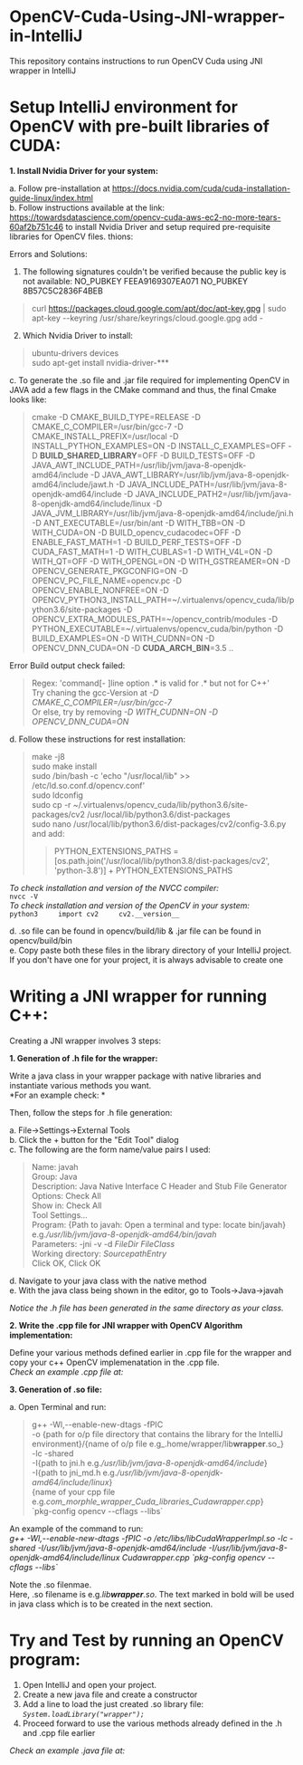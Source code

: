 # OpenCV-Cuda-Using-JNI-wrapper-in-IntelliJ  
This repository contains instructions to run OpenCV Cuda using JNI wrapper in IntelliJ  

# Setup IntelliJ environment for OpenCV with pre-built libraries of CUDA:  

**1. Install Nvidia Driver for your system:**    

a. Follow pre-installation at https://docs.nvidia.com/cuda/cuda-installation-guide-linux/index.html   
b. Follow instructions available at the link: https://towardsdatascience.com/opencv-cuda-aws-ec2-no-more-tears-60af2b751c46 to install Nvidia Driver and setup required pre-requisite libraries for OpenCV files. thions:

Errors and Solutions:   
1. The following signatures couldn't be verified because the public key is not available: NO_PUBKEY FEEA9169307EA071 NO_PUBKEY 8B57C5C2836F4BEB   
> curl https://packages.cloud.google.com/apt/doc/apt-key.gpg | sudo apt-key --keyring /usr/share/keyrings/cloud.google.gpg add -   

2. Which Nvidia Driver to install:   
> ubuntu-drivers devices   
> sudo apt-get install nvidia-driver-***   

c. To generate the .so file and .jar file required for implementing OpenCV in JAVA add a few flags in the CMake command and thus, the final Cmake looks like: 
> cmake -D CMAKE_BUILD_TYPE=RELEASE -D CMAKE_C_COMPILER=/usr/bin/gcc-7 -D CMAKE_INSTALL_PREFIX=/usr/local -D INSTALL_PYTHON_EXAMPLES=ON -D INSTALL_C_EXAMPLES=OFF -D **BUILD_SHARED_LIBRARY**=OFF -D BUILD_TESTS=OFF -D JAVA_AWT_INCLUDE_PATH=/usr/lib/jvm/java-8-openjdk-amd64/include -D JAVA_AWT_LIBRARY=/usr/lib/jvm/java-8-openjdk-amd64/include/jawt.h -D JAVA_INCLUDE_PATH=/usr/lib/jvm/java-8-openjdk-amd64/include -D JAVA_INCLUDE_PATH2=/usr/lib/jvm/java-8-openjdk-amd64/include/linux -D JAVA_JVM_LIBRARY=/usr/lib/jvm/java-8-openjdk-amd64/include/jni.h -D ANT_EXECUTABLE=/usr/bin/ant -D WITH_TBB=ON -D WITH_CUDA=ON -D BUILD_opencv_cudacodec=OFF -D ENABLE_FAST_MATH=1 -D BUILD_PERF_TESTS=OFF -D CUDA_FAST_MATH=1 -D WITH_CUBLAS=1 -D WITH_V4L=ON -D WITH_QT=OFF -D WITH_OPENGL=ON -D WITH_GSTREAMER=ON -D OPENCV_GENERATE_PKGCONFIG=ON -D OPENCV_PC_FILE_NAME=opencv.pc -D OPENCV_ENABLE_NONFREE=ON -D OPENCV_PYTHON3_INSTALL_PATH=\~/.virtualenvs/opencv_cuda/lib/python3.6/site-packages -D OPENCV_EXTRA_MODULES_PATH=~/opencv_contrib/modules -D PYTHON_EXECUTABLE=~/.virtualenvs/opencv_cuda/bin/python -D BUILD_EXAMPLES=ON -D WITH_CUDNN=ON -D OPENCV_DNN_CUDA=ON -D **CUDA_ARCH_BIN**=3.5 .. 

Error Build output check failed:   
> Regex: 'command[- ]line option .* is valid for .* but not for C\+\+'   
Try chaning the gcc-Version at _-D CMAKE_C_COMPILER=/usr/bin/gcc-7_    
Or else, try by removing _-D WITH_CUDNN=ON -D OPENCV_DNN_CUDA=ON_   


d. Follow these instructions for rest installation:  
  
> make -j8   
> sudo make install  
> sudo /bin/bash -c 'echo "/usr/local/lib" >> /etc/ld.so.conf.d/opencv.conf'  
> sudo ldconfig  
> sudo cp -r ~/.virtualenvs/opencv_cuda/lib/python3.6/site-packages/cv2 /usr/local/lib/python3.6/dist-packages  
> sudo nano /usr/local/lib/python3.6/dist-packages/cv2/config-3.6.py and add:   
>> PYTHON_EXTENSIONS_PATHS = [os.path.join('/usr/local/lib/python3.8/dist-packages/cv2', 'python-3.8')] + PYTHON_EXTENSIONS_PATHS    

_To check installation and version of the NVCC compiler:_  
`nvcc -V`  
_To check installation and version of the OpenCV in your system:_  
`python3    
import cv2    
cv2.__version__`    

d. .so file can be found in opencv/build/lib & .jar file can be found in opencv/build/bin  
e. Copy paste both these files in the library directory of your IntelliJ project. If you don't have one for your project, it is always advisable to create one  

# Writing a JNI wrapper for running C++:
Creating a JNI wrapper involves 3 steps:  

**1. Generation of .h file for the wrapper:**  

Write a java class in your wrapper package with native libraries and instantiate various methods you want.   
*For an example check: *  

Then, follow the steps for .h file generation:  

   a. File->Settings->External Tools  
   b. Click the + button for the "Edit Tool" dialog  
   c. The following are the form name/value pairs I used:  
> Name: javah  
> Group: Java  
> Description: Java Native Interface C Header and Stub File Generator  
> Options: Check All  
> Show in: Check All  
> Tool Settings...  
> Program: {Path to javah: Open a terminal and type: locate bin/javah} e.g._/usr/lib/jvm/java-8-openjdk-amd64/bin/javah_  
> Parameters: -jni -v -d $FileDir$ $FileClass$            
> Working directory: $SourcepathEntry$  
> Click OK, Click OK 
 
   d. Navigate to your java class with the native method    
   e. With the java class being shown in the editor, go to Tools->Java->javah  

*Notice the .h file has been generated in the same directory as your class.*  

**2. Write the .cpp file for JNI wrapper with OpenCV Algorithm implementation:**  

Define your various methods defined earlier in .cpp file for the wrapper and copy your c++ OpenCV implemenatation in the .cpp file.  
_Check an example .cpp file at:_  

**3. Generation of .so file:**  

   a. Open Terminal and run:  

> g++ -Wl,--enable-new-dtags -fPIC   
> -o {path for o/p file directory that contains the library for the IntelliJ environment}/{name of o/p file e.g_.home/wrapper/lib**wrapper**.so_}   
> -lc -shared   
> -I{path to jni.h e.g._/usr/lib/jvm/java-8-openjdk-amd64/include_}   
> -I{path to jni_md.h e.g._/usr/lib/jvm/java-8-openjdk-amd64/include/linux_}   
> {name of your cpp file e.g._com_morphle_wrapper_Cuda_libraries_Cudawrapper.cpp_}   
> \`pkg-config opencv --cflags --libs\`   

An example of the command to run:  
_g++ -Wl,--enable-new-dtags -fPIC -o /etc/libs/libCudaWrapperImpl.so -lc -shared -I/usr/lib/jvm/java-8-openjdk-amd64/include -I/usr/lib/jvm/java-8-openjdk-amd64/include/linux Cudawrapper.cpp \`pkg-config opencv --cflags --libs\`_  

Note the .so filenmae.    
Here, .so filename is e.g._lib**wrapper**.so_. The text marked in bold will be used in java class which is to be created in the next section.

# Try and Test by running an OpenCV program:    

1. Open IntelliJ and open your project.   
2. Create a new java file and create a constructor    
3. Add a line to load the just created .so library file: _`System.loadLibrary("wrapper");`_   
4. Proceed forward to use the various methods already defined in the .h and .cpp file earlier  

_Check an example .java file at:_  
